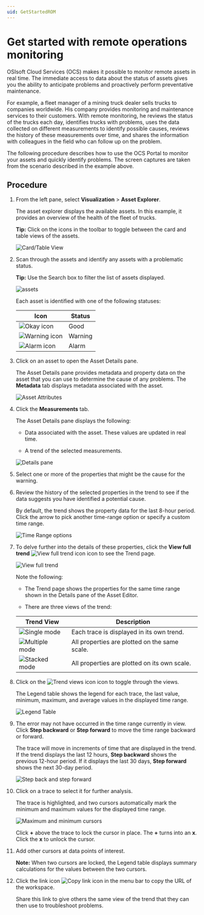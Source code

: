 ```yaml
---
uid: GetStartedROM
---
```


Get started with remote operations monitoring
=================================================

OSIsoft Cloud Services (OCS) makes it possible to monitor remote assets in real time. The immediate access to data about the status of assets gives you the ability to anticipate problems and proactively perform preventative maintenance.

For example, a fleet manager of a mining truck dealer sells trucks to companies worldwide. His company provides monitoring and maintenance services to their customers. With remote monitoring, he reviews the status of the trucks each day, identifies trucks with problems, uses the data collected on different measurements to identify possible causes, reviews the history of these measurements over time, and shares the information with colleagues in the field who can follow up on the problem.

The following procedure describes how to use the OCS Portal to monitor your assets and quickly identify problems. The screen captures are taken from the scenario described in the example above.

Procedure
---------

1. From the left pane, select **Visualization** > **Asset Explorer**. 
   
    The asset explorer displays the available assets. In this example, it provides an overview of the health of the fleet of trucks.

    **Tip:** Click on the icons in the toolbar to toggle between the card and table views of the assets.
    
    ![Card/Table View](images/AssetEditor_icons.png)

1. Scan through the assets and identify any assets with a problematic status.

    **Tip:** Use the Search box to filter the list of assets displayed.

    ![assets](images/Assets.png)

    Each asset is identified with one of the following statuses:

    | Icon   | Status  |
    | ------ | ------- |
    | ![Okay icon](images/okay-icon.png) | Good    |
    | ![Warning icon](images/warning-icon.png) | Warning |
    | ![Alarm icon](images/alarm-icon.png)    | Alarm |

1. Click on an asset to open the Asset Details pane.

    The Asset Details pane provides metadata and property data on the asset that you can use to determine the cause of any problems. The **Metadata** tab displays metadata associated with the asset.

    ![Asset Attributes](images/Metadata.png)

1. Click the **Measurements** tab.

    The Asset Details pane displays the following:
    
     - Data associated with the asset. These values are updated in real time.
    
     - A trend of the selected measurements.
    
    ![Details pane](images/Details_pane.png)

1. Select one or more of the properties that might be the cause for the warning.

1. Review the history of the selected properties in the trend to see if the data suggests you have identified a potential cause. 

    By default, the trend shows the property data for the last 8-hour period. Click the arrow to pick another time-range option or specify a custom time range.

    ![Time Range options](images/Time_Range_options.png)

1. To delve further into the details of these properties, click the **View full trend** ![View full trend icon](images/View_full_trend_icon.png) icon to see the Trend page.

    ![View full trend](images/trend-full-display.png)

    Note the following:

     - The Trend page shows the properties for the same time range shown in the Details pane of the Asset Editor.

     - There are three views of the trend:

      | Trend View                               | Description                                   |
      | ---------------------------------------- | --------------------------------------------- |
      | ![Single mode](images/Single_mode.png)   | Each trace is displayed in its own trend.     |
      | ![Multiple mode](images/Multiple_mode.png) | All properties are plotted on the same scale. |
      | ![Stacked mode](images/Stacked_mode.png) | All properties are plotted on its own scale.  |

1. Click on the ![Trend views icon](images/trend-views-icon.png) icon to toggle through the views.

    The Legend table shows the legend for each trace, the last value, minimum, maximum, and average values in the displayed time range.

    ![Legend Table](images/Legend_Table_Med.png)
    
1. The error may not have occurred in the time range currently in view. Click **Step backward** or **Step forward** to move the time range backward or forward.

    The trace will move in increments of time that are displayed in the trend. If the trend displays the last 12 hours, **Step backward** shows the previous 12-hour period. If it displays the last 30 days, **Step forward** shows the next 30-day period.

    ![Step back and step forward](images/Step_back_forward.png)

1. Click on a trace to select it for further analysis.

    The trace is highlighted, and two cursors automatically mark the minimum and maximum values for the displayed time range.

    ![Maximum and minimum cursors](images/Max_min_cursors.png)

    Click **+** above the trace to lock the cursor in place. The **+** turns into an **x**. Click the **x** to unlock the cursor.

1. Add other cursors at data points of interest.

    **Note:** When two cursors are locked, the Legend table displays summary calculations for the values between the two cursors.

1. Click the link icon ![Copy link icon](images/share-icon.png) in the menu bar to copy the URL of the workspace.

    Share this link to give others the same view of the trend that they can then use to troubleshoot problems.
